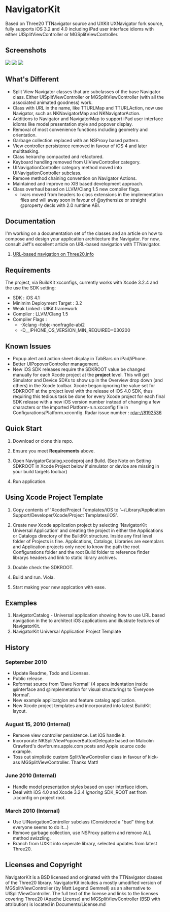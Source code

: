 
# NavigatorKit

Based on Three20 TTNavigator source and UXKit UXNavigator fork source, fully supports iOS 3.2 and 4.0 including iPad user interface idioms with either UISplitViewController or MGSplitViewController.


## Screenshots

[![](http://github.com/davidmorford/NavigatorKit/raw/master/Documents/iPad.png)](http://github.com/davidmorford/NavigatorKit/raw/master/Documents/iPad.png)
[![](http://github.com/davidmorford/NavigatorKit/raw/master/Documents/iPhone.png)](http://github.com/davidmorford/NavigatorKit/raw/master/Documents/iPhone.png)
[![](http://github.com/davidmorford/NavigatorKit/raw/master/Documents/iPhone-UTIandFileSharing.png)](http://github.com/davidmorford/NavigatorKit/raw/master/Documents/iPhone-UTIandFileSharing.png)


## What's Different

  * Split View Navigator classes that are subclasses of the base Navigator class. Either UISplitViewController or MGSplitViewController (with all the associated animated goodness) work.
  * Class with URL in the name, like TTURLMap and TTURLAction, now use Navigator, such as NKNavigatorMap and NKNavigatorAction.
  * Additions to Navigator and NavigatorMap to support iPad user interface idioms like model presentation style and popover display.
  * Removal of most convenience functions including geometry and orientation.
  * Garbage collection replaced with an NSProxy based pattern.
  * View controller persistence removed in favour of iOS 4 and later multitasking.
  * Class heirarchy compacted and refactored.
  * Keyboard handling removed from UIViewController category.
  * UINavigationController category method moved into UINavigationController subclass.
  * Remove method chaining convention on Navigator Actions.
  * Maintained and improve no XIB based development approach.
  * Class overhaul based on LLVM/Clang 1.5 new compiler flags. 
    * Ivars moved from headers to class extensions in the implementation files and will away soon in favour of @sythensize or straight @property decls with 2.0 runtime ABI.


## Documentation

I'm working on a documentation set of the classes and an article on how to compose and design your application architecture the Navigator. For now, consult Jeff's excellent article on URL-based navigation with TTNavigator.

1. [URL-based navigation on Three20.info](http://Three20.info/ui/navigation)


## Requirements

The project, via BuildKit xcconfigs, currently works with Xcode 3.2.4 and the use the SDK setting:

  * SDK : iOS 4.1
  * Minimim Deployment Target : 3.2
  * Weak Linked : UIKit.framework
  * Compiler : LLVM/Clang 1.5
  * Compiler Flags :
    * -Xclang -fobjc-nonfragile-abi2
    * -D__IPHONE_OS_VERSION_MIN_REQUIRED=030200


## Known Issues
 
 * Popup alert and action sheet display in TabBars on iPad/iPhone.
 * Better UIPopoverController management.
 * New iOS SDK releases require the SDKROOT value be changed manually for each Xcode project at the **project** level. This will get Simulator and Device SDKs to show up in the Overview drop down (and others) in the Xcode toolbar.  Xcode began ignoring the value set for SDKROOT at the project level with the release of iOS 4.0 SDK, thus requiring this tedious task be done for every Xcode project for each final SDK release with a new iOS version number instead of changing a few characters or the imported Platform-n.n.xcconfig file in Configurations/Platform.xcconfig. Radar issue number : [rdar://8192536](http://openradar.appspot.com/8192536)


## Quick Start

1. Download or clone this repo.

2. Ensure you meet **Requirements** above.

3. Open NavigatorCatalog.xcodeproj and Build. (See Note on Setting SDKROOT in Xcode Project below if simulator or device are missing in your build targets toolbar)

4. Run application.


## Using Xcode Project Template

1. Copy contents of 'Xcode/Project Templates/iOS to '~/Library/Application Support/Developer/Xcode/Project Templates/iOS'.

2. Create new Xcode application project by selecting 'NavigatorKit Universal Application' and creating the project in either the Applications or Catalogs directory of the BuildKit structure. Inside any first level folder of Projects is fine. Applications, Catalogs, Libraries are exemplars and Application projects only need to know the path the root Configurations folder and the root Build folder to reference finder librarys headers and link to static library archives.

3. Double check the SDKROOT.

4. Build and run. Viola.

5. Start making your new applcation with ease.


## Examples

 1. NavigatorCatalog - Universal application showing how to use URL based navigation in the to architect iOS applications and illustrate features of NavigatorKit.
 2. NavigatorKit Universal Application Project Template


## History

### September 2010
- Update Readme, Todo and Licenses.
- Public release.
- Reformat source from 'Dave Normal' (4 space indentation inside @interface and @implemetation for visual structuring) to 'Everyone Normal'.
- New example applicatgion and feature catalog application. 
- New Xcode project templates and incorporated into latest BuildKit layout.

### August 15, 2010 (Internal)
- Remove view controller persistence. Let iOS handle it.
- Incorporate NKSplitViewPopoverButtonDelegate based on Malcolm Crawford's devforums.apple.com posts and Apple source code example.
- Toss out simplistic custom SplitViewController class in favour of kick-ass MGSplitViewController. Thanks Matt!

### June 2010 (Internal)
- Handle model presentation styles based on user interface idiom.
- Deal with iOS 4.0 and Xcode 3.2.4 *ignoring* SDK_ROOT set from .xcconfig on project root.

### March 2010 (Internal)
- Use UINavigationController subclass (Considered a "bad" thing but everyone seems to do it...)
- Remove garbage collection, use NSProxy pattern and remove ALL method swizzling.
- Branch from UXKit into seperate library, selected updates from latest Three20.


## Licenses and Copyright

NavigatorKit is a BSD licensed and originated with the TTNavigator classes of the Three20 library. NavigatorKit includes a mostly umodified version of MGSplitViewController (by Matt Legend Gemmell) as an alternative to UISplitViewController. The full text of the license and links to the licenses covering Three20 (Apache License) and MGSplitViewController (BSD with attribution) is located in Documents/License.md

